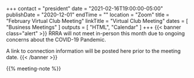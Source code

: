+++
contact = "president"
date = "2021-02-16T19:00:00-05:00"
publishDate = "2020-12-01"
endTime = ""
location = "Zoom"
title = "February Virtual Club Meeting"
linkTitle = "Virtual Club Meeting"
dates = [ "Business Meetings" ]
outputs = [ "HTML", "Calendar" ]
+++
{{< banner class="alert" >}}
RRRA will not meet in-person this month due to ongoing concerns
about the COVID-19 Pandemic.

A link to connection information will be posted here prior to the meeting date.
{{< /banner >}}

{{% meeting-note %}}
